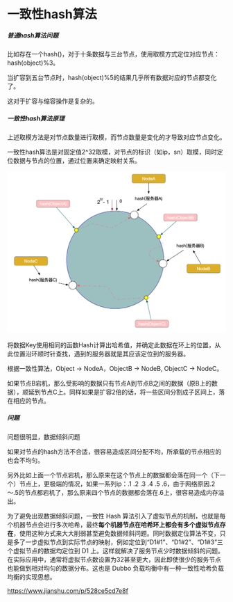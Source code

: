 # 一致性hash算法

##### 普通hash算法问题

比如存在一个hash()，对于十条数据与三台节点，使用取模方式定位对应节点：hash(object)%3。

当扩容到五台节点时，hash(object)%5的结果几乎所有数据对应的节点都变化了。

这对于扩容与缩容操作是复杂的。

##### 一致性hash算法原理

上述取模方法是对节点数量进行取模，而节点数量是变化的才导致对应节点变化。

一致性hash算法是对固定值2^32取模，对节点的标识（如ip，sn）取模，同时定位数据与节点的位置，通过位置来确定映射关系。

![img](./img/6555006-defb48ae9714580d.png)

将数据Key使用相同的函数Hash计算出哈希值，并确定此数据在环上的位置，从此位置沿环顺时针查找，遇到的服务器就是其应该定位到的服务器。

根据一致性算法，Object -> NodeA，ObjectB -> NodeB, ObjectC -> NodeC。

如果节点B宕机，那么受影响的数据只有节点A到节点B之间的数据（原B上的数据），顺延到节点C上。同样如果是扩容2倍的话，将一些区间分割成子区间上，落在相应的节点。

##### 问题

问题很明显，数据倾斜问题

如果对节点的hash方法不合适，很容易造成区间分配不均，所承载的节点相应的也会不均匀。

另外比如上面一个节点宕机，那么原来在这个节点上的数据都会落在同一个（下一个）节点上，更极端的情况，如果一系列ip：.1 .2 .3 .4 .5 .6，由于网络原因.2～.5的节点都宕机了，那么原来四个节点的数据都会落在.6上，很容易造成内存溢出。

为了避免出现数据倾斜问题，一致性 Hash 算法引入了虚拟节点的机制，也就是每个机器节点会进行多次哈希，最终**每个机器节点在哈希环上都会有多个虚拟节点存在**，使用这种方式来大大削弱甚至避免数据倾斜问题。同时数据定位算法不变，只是多了一步虚拟节点到实际节点的映射，例如定位到“D1#1”、“D1#2”、“D1#3”三个虚拟节点的数据均定位到 D1 上。这样就解决了服务节点少时数据倾斜的问题。在实际应用中，通常将虚拟节点数设置为32甚至更大，因此即使很少的服务节点也能做到相对均匀的数据分布。这也是 Dubbo 负载均衡中有一种一致性哈希负载均衡的实现思想。

https://www.jianshu.com/p/528ce5cd7e8f